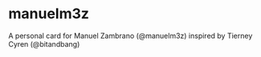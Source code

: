 # manuelm3z
A personal card for Manuel Zambrano (@manuelm3z) inspired by Tierney Cyren (@bitandbang)
